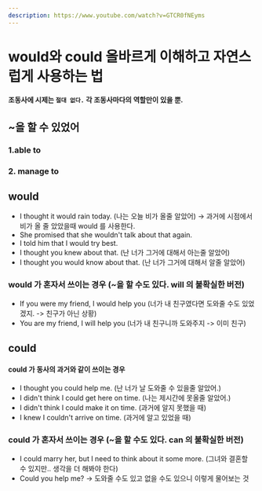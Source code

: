 ```yaml
---
description: https://www.youtube.com/watch?v=GTCR0fNEyms
---
```


# would와 could 올바르게 이해하고 자연스럽게 사용하는 법

#### 조동사에 시제는 `절대 없다.` 각 조동사마다의 역할만이 있을 뿐.

## \~을 할 수 있었어

### 1.able to

### 2. manage to

## would

* I thought it would rain today. (나는 오늘 비가 올줄 알았어) -> 과거에 시점에서 비가 올 줄 았았을때 would 를 사용한다.
* She promised that she wouldn't talk about that again.
* I told him that I would try best.
* I thought you knew about that. (난 너가 그거에 대해서 아는줄 알았어)
* I thought you would know about that. (난 너가 그거에 대해서 알줄 알았어)

### would 가 혼자서 쓰이는 경우 (\~을 할 수도 있다. will 의 불확실한 버전)

* If you were my friend, I would help you (너가 내 친구였다면 도와줄 수도 있었겠지. -> 친구가 아닌 상황)
* You are my friend, I will help you (너가 내 친구니까 도와주지 -> 이미 친구)

## could

#### could 가 동사의 과거와 같이 쓰이는 경우

* I thought you could help me. (난 너가 날 도와줄 수 있을줄 알았어.)
* I didn't think I could get here on time. (나는 제시간에 못올줄 알았어.)
* I didn't think I could make it on time. (과거에 알지 못했을 때)
* I knew I couldn't arrive on time. (과거에 알고 있었을 때)

### could 가 혼자서 쓰이는 경우 (\~을 할 수도 있다. can 의 불확실한 버전)

* I could marry her, but I need to think about it some more. (그녀와 결혼할 수 있지만.. 생각을 더 해봐야 한다)
* Could you help me? -> 도와줄 수도 있고 없을 수도 있으니 이렇게 물어보는 것
